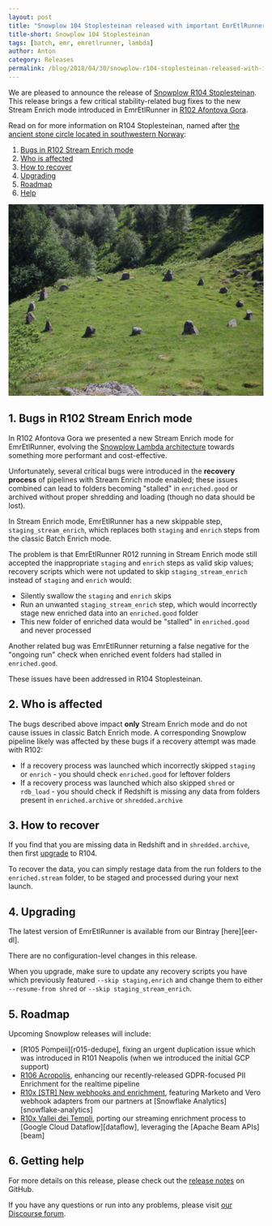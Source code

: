 ```yaml
---
layout: post
title: "Snowplow 104 Stoplesteinan released with important EmrEtlRunner bugfixes"
title-short: Snowplow 104 Stoplesteinan
tags: [batch, emr, emretlrunner, lambda]
author: Anton
category: Releases
permalink: /blog/2018/04/30/snowplow-r104-stoplesteinan-released-with-important-bugfixes/
---
```


We are pleased to announce the release of [Snowplow R104 Stoplesteinan][release-notes].
This release brings a few critical stability-related bug fixes to the new Stream Enrich mode introduced in EmrEtlRunner in [R102 Afontova Gora][r102-post].

Read on for more information on R104 Stoplesteinan, named after [the ancient stone circle located in southwestern Norway][stoplesteinan]:

<!--more-->

1. [Bugs in R102 Stream Enrich mode](#r102-bugs)
2. [Who is affected](#affected)
3. [How to recover](#recovery)
4. [Upgrading](#upgrading)
5. [Roadmap](#roadmap)
6. [Help](#help)

![stoplesteinan][stoplesteinan-img]

<h2 id="r102-bugs">1. Bugs in R102 Stream Enrich mode</h2>

In R102 Afontova Gora we presented a new Stream Enrich mode for EmrEtlRunner, evolving the [Snowplow Lambda architecture][discourse-lambda-architecture] towards something more performant and cost-effective.

Unfortunately, several critical bugs were introduced in the **recovery process** of pipelines with Stream Enrich mode enabled; these issues combined can lead to folders becoming "stalled" in `enriched.good` or archived without proper shredding and loading (though no data should be lost).

In Stream Enrich mode, EmrEtlRunner has a new skippable step, `staging_stream_enrich`, which replaces both `staging` and `enrich` steps from the classic Batch Enrich mode.

The problem is that EmrEtlRunner R012 running in Stream Enrich mode still accepted the inappropriate `staging` and `enrich` steps as valid skip values; recovery scripts which were not updated to skip `staging_stream_enrich` instead of `staging` and `enrich` would:

* Silently swallow the `staging` and `enrich` skips
* Run an unwanted `staging_stream_enrich` step, which would incorrectly stage new enriched data into an `enriched.good` folder
* This new folder of enriched data would be "stalled" in `enriched.good` and never processed

Another related bug was EmrEtlRunner returning a false negative for the "ongoing run" check when enriched event folders had stalled in `enriched.good`.

These issues have been addressed in R104 Stoplesteinan.

<h2 id="affected">2. Who is affected</h2>

The bugs described above impact **only** Stream Enrich mode and do not cause issues in classic Batch Enrich mode. A corresponding Snowplow pipeline likely was affected by these bugs if a recovery attempt was made with R102:

* If a recovery process was launched which incorrectly skipped `staging` or `enrich` - you should check `enriched.good` for leftover folders
* If a recovery process was launched which also skipped `shred` or `rdb_load` - you should check if Redshift is missing any data from folders present in `enriched.archive` or `shredded.archive`

<h2 id="recovery">3. How to recover</h2>

If you find that you are missing data in Redshift and in `shredded.archive`, then first [upgrade](#upgrading) to R104.

To recover the data, you can simply restage data from the run folders to the `enriched.stream` folder, to be staged and processed during your next launch.

<h2 id="upgrading">4. Upgrading</h2>

The latest version of EmrEtlRunner is available from our Bintray [here][eer-dl].

There are no configuration-level changes in this release.

When you upgrade, make sure to update any recovery scripts you have which previously featured `--skip staging,enrich` and change them to either `--resume-from shred` or `--skip staging_stream_enrich`.

<h2 id="roadmap">5. Roadmap</h2>

Upcoming Snowplow releases will include:

* [R105 Pompeii][r015-dedupe], fixing an urgent duplication issue which was introduced in R101 Neapolis (when we introduced the initial GCP support)
* [R106 Acropolis][r106-pii], enhancing our recently-released GDPR-focused PII
  Enrichment for the realtime pipeline
* [R10x [STR] New webhooks and enrichment][r10x-ms], featuring Marketo and Vero webhook adapters from our partners at [Snowflake Analytics][snowflake-analytics]
* [R10x Vallei dei Templi][r10x-str], porting our streaming enrichment process to
  [Google Cloud Dataflow][dataflow], leveraging the [Apache Beam APIs][beam]

<h2 id="help">6. Getting help</h2>

For more details on this release, please check out the [release notes][release-notes] on GitHub.

If you have any questions or run into any problems, please visit [our Discourse forum][discourse].

[stoplesteinan]: https://en.wikipedia.org/wiki/Stoplesteinan
[stoplesteinan-img]: /assets/img/blog/2018/04/stoplesteinan.jpg

[r102-post]: https://snowplowanalytics.com/blog/2018/04/03/snowplow-r102-afontova-gora-with-emretlrunner-improvements/

[discourse-lambda-architecture]: https://discourse.snowplowanalytics.com/t/how-to-setup-a-lambda-architecture-for-snowplow/249

[eer-ddl]: http://dl.bintray.com/snowplow/snowplow-generic/snowplow_emr_r104_stoplesteinan.zip

[r105-dedupe]: https://github.com/snowplow/snowplow/milestone/159
[r106-pii]: https://github.com/snowplow/snowplow/milestone/153
[r10x-str]: https://github.com/snowplow/snowplow/milestone/151
[r10x-ms]: https://github.com/snowplow/snowplow/milestone/158

[release-notes]: https://github.com/snowplow/snowplow/releases/tag/r104-stoplesteinan
[discourse]: http://discourse.snowplowanalytics.com/
